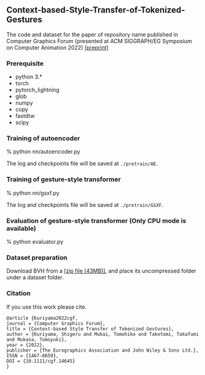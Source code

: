## Context-based-Style-Transfer-of-Tokenized-Gestures
The code and dataset for the paper of repository name published in Computer Graphics Forum (presented at ACM SIGGRAPH/EG Symposium on Computer Animation 2022) [[preprint]](https://bit.ly/40RbkkH)

### Prerequisite

- python 3.*
- torch
- pytorch_lightning
- glob
- numpy
- copy
- fastdtw
- scipy

### Training of autoencoder

% python nn/autoencoder.py

The log and checkpoints file will be saved at `````./pretrain/AE`````.

### Training of gesture-style transformer

% python nn/gsxf.py

The log and checkpoints file will be saved at `````./pretrain/GSXF`````.

### Evaluation of gesture-style transformer (Only CPU mode is available)

% python evaluator.py

### Dataset preparation

Download BVH from a [[zip file (43MB)]](https://bit.ly/3M1V24n),
and place its uncompressed folder under a dataset folder.

### Citation

If you use this work please cite.
```
@article {Kuriyama2022cgf,
journal = {Computer Graphics Forum},
title = {Context-based Style Transfer of Tokenized Gestures},
author = {Kuriyama, Shigeru and Mukai, Tomohiko and Taketomi, Takafumi and Mukasa, Tomoyuki},
year = {2022},
publisher = {The Eurographics Association and John Wiley & Sons Ltd.},
ISSN = {1467-8659},
DOI = {10.1111/cgf.14645}
}
```

